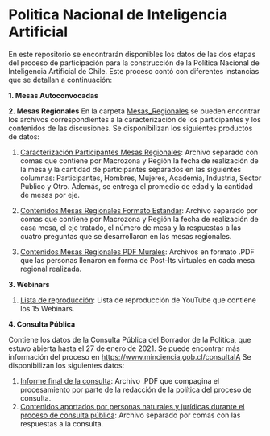 # Politica Nacional de Inteligencia Artificial

En este repositorio se encontrarán disponibles los datos de las dos etapas del proceso de participación para la construcción de la Política Nacional de Inteligencia Artificial de Chile. Este proceso contó con diferentes instancias que se detallan a continuación:

**1. Mesas Autoconvocadas**

**2. Mesas Regionales**
En la carpeta [Mesas_Regionales](Mesas_Regionales) se pueden encontrar los archivos correspondientes a la caracterización de los participantes y los contenidos de las discusiones. Se disponibilizan los siguientes productos de datos:

1. [Caracterización Participantes Mesas Regionales](https://github.com/MinCiencia/Politicas/blob/main/Politica_Inteligencia_Artificial/Mesas_Regionales/Caracterizacion_Participantes_Mesas_Regionales.csv): Archivo separado con comas que contiene por Macrozona y Región la fecha de realización de la mesa y la cantidad de participantes separados en las siguientes columnas: Participantes, Hombres, Mujeres, Academia, Industria, Sector Publico y Otro. Además, se entrega el promedio de edad y la cantidad de mesas por eje. 

2. [Contenidos Mesas Regionales Formato Estandar](https://github.com/MinCiencia/Politicas/blob/main/Politica_Inteligencia_Artificial/Mesas_Regionales/Contenidos_Mesas_Regionales.csv): Archivo separado por comas que contiene por Macrozona y Región la fecha de realización de casa mesa, el eje tratado, el número de mesa y la respuestas a las cuatro preguntas que se desarrollaron en las mesas regionales.

3. [Contenidos Mesas Regionales PDF Murales](https://github.com/MinCiencia/Politicas/tree/main/Politica_Inteligencia_Artificial/Mesas_Regionales/PDF_Murales): Archivos en formato .PDF que las personas llenaron en forma de Post-Its virtuales en cada mesa regional realizada.


**3. Webinars**

1. [Lista de reproducción](https://bit.ly/WebinarsMincienciaIA): Lista de reproducción de YouTube que contiene los 15 Webinars.

**4. Consulta Pública**

Contiene los datos de la Consulta Pública del Borrador de la Política, que estuvo abierta hasta el 27 de enero de 2021. Se puede encontrar más información del proceso en https://www.minciencia.gob.cl/consultaIA 
Se disponibilizan los siguientes datos:
1. [Informe final de la consulta](https://github.com/MinCiencia/Politicas/tree/main/Politica_Inteligencia_Artificial/Consulta_Publica/informe_consulta_publica.pdf): Archivo .PDF que compagina el procesamiento por parte de la redacción de la política del proceso de consulta.
2. [Contenidos aportados por personas naturales y jurídicas durante el proceso de consulta pública](https://github.com/MinCiencia/Politicas/tree/main/Politica_Inteligencia_Artificial/Consulta_Publica/consulta_publica.csv): Archivo separado por comas con las respuestas a la consulta.
